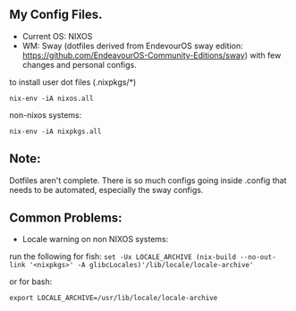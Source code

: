 ## My Config Files.

* Current OS: NIXOS
* WM: Sway (dotfiles derived from EndevourOS sway edition: https://github.com/EndeavourOS-Community-Editions/sway) with few changes and personal configs. 

to install user dot files (.nixpkgs/\*)

`nix-env -iA nixos.all`

non-nixos systems:

`nix-env -iA nixpkgs.all`

## Note:

Dotfiles aren't complete. There is so much configs going inside .config that needs to be automated, especially the sway configs.


## Common Problems:

- Locale warning on non NIXOS systems:

run the following for fish: 
`set -Ux LOCALE_ARCHIVE (nix-build --no-out-link '<nixpkgs>' -A glibcLocales)'/lib/locale/locale-archive'`

or for bash:

`export LOCALE_ARCHIVE=/usr/lib/locale/locale-archive`
